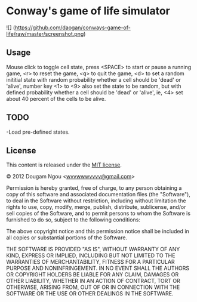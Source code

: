 # Conway's game of life simulator

![] (https://github.com/daogan/conways-game-of-life/raw/master/screenshot.png)

## Usage

Mouse click to toggle cell state, press &lt;SPACE&gt; to start or pause a running game, &lt;r&gt; to reset the game, &lt;q&gt; to quit the game, &lt;d&gt; to set a random inititial state with random probability whether a cell should be 'dead' or 'alive', number key &lt;1&gt; to &lt;9&gt; also set the state to be random, but with defined probability whether a cell should be 'dead' or 'alive', ie, &lt;4&gt; set about 40 percent of the cells to be alive.

## TODO
-Load pre-defined states.

## License

This content is released under the 
[MIT license](http://www.opensource.org/licenses/mit-license.php).

&copy; 2012 Dougam Ngou &lt;wvvwwwvvvv@gmail.com&gt;

Permission is hereby granted, free of charge, to any person obtaining a copy of this software and associated documentation files (the "Software"), to deal in the Software without restriction, including without limitation the rights to use, copy, modify, merge, publish, distribute, sublicense, and/or sell copies of the Software, and to permit persons to whom the Software is furnished to do so, subject to the following conditions:

The above copyright notice and this permission notice shall be included in all copies or substantial portions of the Software.

THE SOFTWARE IS PROVIDED "AS IS", WITHOUT WARRANTY OF ANY KIND, EXPRESS OR IMPLIED, INCLUDING BUT NOT LIMITED TO THE WARRANTIES OF MERCHANTABILITY, FITNESS FOR A PARTICULAR PURPOSE AND NONINFRINGEMENT. IN NO EVENT SHALL THE AUTHORS OR COPYRIGHT HOLDERS BE LIABLE FOR ANY CLAIM, DAMAGES OR OTHER LIABILITY, WHETHER IN AN ACTION OF CONTRACT, TORT OR OTHERWISE, ARISING FROM, OUT OF OR IN CONNECTION WITH THE SOFTWARE OR THE USE OR OTHER DEALINGS IN THE SOFTWARE.

